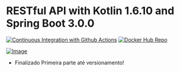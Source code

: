 # RESTful API with Kotlin 1.6.10 and Spring Boot 3.0.0

[![Continuous Integration with Github Actions](https://github.com/leandrocgsi/rest-with-spring-boot-and-kotlin-erudio/actions/workflows/continuous_integration.yml/badge.svg?branch=main)](https://github.com/leandrocgsi/rest-with-spring-boot-and-kotlin-erudio/runs/5802397549)
[![Docker Hub Repo](https://img.shields.io/docker/pulls/leandrocgsi/rest-with-spring-boot-erudio.svg)](https://hub.docker.com/repository/docker/leandrocgsi/rest-with-spring-boot-erudio)

[![Image](https://raw.githubusercontent.com/leandrocgsi/RestWithSpringBootUdemy/master/Images/rest_kotlin.png?raw=true "REST API's RESTFul do 0 à AWS com Spring Boot, Kotlin e Docker")](https://www.udemy.com/course/restful-apis-do-0-a-aws-com-spring-boot-3-kotlin-e-docker/?couponCode=GTHB_FLASH_SALE2021)

- Finalizado Primeira parte até versionamento!
